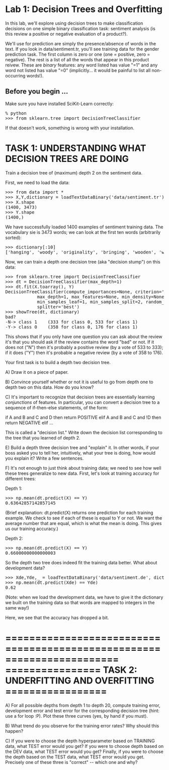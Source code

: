 # Lab 1: Decision Trees and Overfitting

In this lab, we'll explore using decision trees to make classification
decisions on one simple binary classification task: sentiment analysis
(is this review a positive or negative evaluation of a product?).

We'll use for prediction are simply the presence/absence of words in
the text. If you look in data/sentiment.tr, you'll see training data
for the gender prediction task. The first column is zero or one (one =
positive, zero = negative). The rest is a list of all the words that
appear in this product reivew. These are *binary* features: any word
listed has value "=1" and any word not listed has value "=0"
(implicitly... it would be painful to list all non-occurring words!).

## Before you begin ...

Make sure you have installed SciKit-Learn correctly:

<pre>
% python
>>> from sklearn.tree import DecisionTreeClassifier
</pre>

If that doesn't work, something is wrong with your installation.

# TASK 1: UNDERSTANDING WHAT DECISION TREES ARE DOING

Train a decision tree of (maximum) depth 2 on the sentiment data.

First, we need to load the data:

<pre>
>>> from data import *
>>> X,Y,dictionary = loadTextDataBinary('data/sentiment.tr')
>>> X.shape
(1400, 3473)
>>> Y.shape
(1400,)
</pre>

We have successfully loaded 1400 examples of sentiment training data. The vocabulary sie is 3473 words; we can look at the first ten words (arbitrarily sorted):

<pre>
>>> dictionary[:10]
['hanging', 'woody', 'originality', 'bringing', 'wooden', 'woods', 'stereotypical', 'shows', 'replaced', 'china']
</pre>

Now, we can train a depth one decision tree (aka "decision stump") on this data:

<pre>
>>> from sklearn.tree import DecisionTreeClassifier
>>> dt = DecisionTreeClassifier(max_depth=1)
>>> dt.fit(X.toarray(), Y)
DecisionTreeClassifier(compute_importances=None, criterion='gini',
            max_depth=1, max_features=None, min_density=None,
            min_samples_leaf=1, min_samples_split=2, random_state=None,
            splitter='best')
>>> showTree(dt, dictionary)
bad?
-N-> class 1	(333 for class 0, 533 for class 1)
-Y-> class 0	(358 for class 0, 176 for class 1)
</pre>


This shows that if you only have one question you can ask about the
review it's that you should ask if the review contains the word "bad"
or not. If it does not ("N") then it's probably a positive review (by
a vote of 533 to 333); if it does ("Y") then it's probable a negative
review (by a vote of 358 to 176).

Your first task is to build a depth two decision tree.

A) Draw it on a piece of paper.

B) Convince yourself whether or not it is useful to go from depth one
to depth two on this data. How do you know?

C) It's important to recognize that decision trees are essentially
learning *conjunctions* of features. In particular, you can convert a
decision tree to a sequence of if-then-else statements, of the form:

  if    A and  B and  C and  D then return POSITIVE
  elif  A and  B and  C and !D then return NEGATIVE
  elif  ...

This is called a "decision list." Write down the decision list
corresponding to the tree that you learned of depth 2.

E) Build a depth three decision tree and "explain" it. In other words,
if your boss asked you to tell her, intuitively, what your tree is
doing, how would you explain it? Write a few sentences.

F) It's not enough to just think about training data; we need to see
how well these trees generalize to new data. First, let's look at
training accuracy for different trees:

Depth 1:

<pre>
>>> np.mean(dt.predict(X) == Y)
0.63642857142857145
</pre>

(Brief explanation: dt.predict(X) returns one prediction for each
training example. We check to see if each of these is equal to Y or
not. We want the average number that are equal, which is what the mean
is doing. This gives us our training accuracy.)

Depth 2:

<pre>
>>> np.mean(dt.predict(X) == Y)
0.66000000000000003
</pre>

So the depth two tree does indeed fit the training data better. What about development data?

<pre>
>>> Xde,Yde,_ = loadTextDataBinary('data/sentiment.de', dictionary)
>>> np.mean(dt.predict(Xde) == Yde)
0.62
</pre>

(Note: when we load the development data, we have to give it the
dictionary we built on the training data so that words are mapped to
integers in the same way!)

Here, we see that the accuracy has dropped a bit.

=======================================================================
================ TASK 2: UNDERFITTING AND OVERFITTING =================
=======================================================================

A) For all possible depths from depth 1 to depth 20, compute training
error, development error and test error for the corresponding decision
tree (hint: use a for loop :P).  Plot these three curves (yes, by hand
if you must).

B) What trend do you observe for the training error rates? Why should
this happen?

C) If you were to choose the depth hyperparameter based on TRAINING
data, what TEST error would you get? If you were to choose depth based
on the DEV data, what TEST error would you get? Finally, if you were
to choose the depth based on the TEST data, what TEST error would you
get. Precisely one of these three is "correct" -- which one and why?

